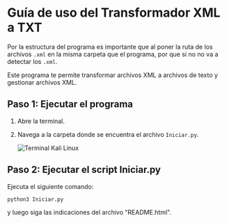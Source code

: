 # Guía de uso del Transformador XML a TXT

Por la estructura del programa es importante que al poner la ruta de los archivos `.xml` en la misma carpeta que el programa, por que si no no va a detectar los `.xml`.

Este programa te permite transformar archivos XML a archivos de texto y gestionar archivos XML.

## Paso 1: Ejecutar el programa

1.  Abre la terminal.
2.  Navega a la carpeta donde se encuentra el archivo `Iniciar.py`.

    ![Terminal Kali Linux](terminal_icon.png)

## Paso 2: Ejecutar el script Iniciar.py

Ejecuta el siguiente comando:

```bash
python3 Iniciar.py
```
y luego siga las indicaciones del archivo "README.html".
